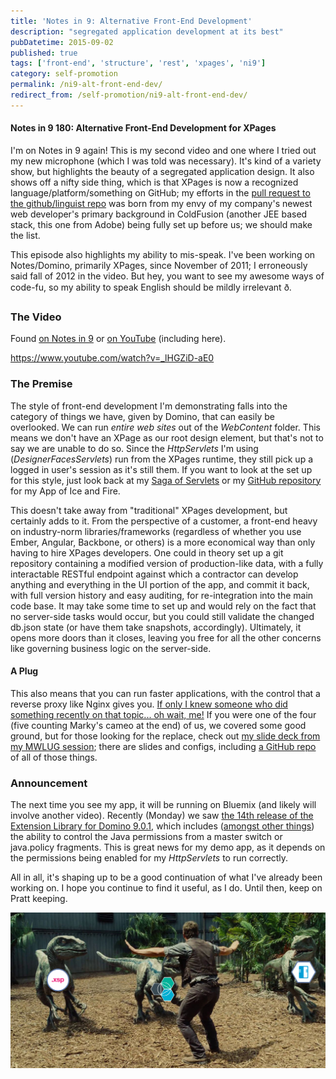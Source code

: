 ```yaml
---
title: 'Notes in 9: Alternative Front-End Development'
description: "segregated application development at its best"
pubDatetime: 2015-09-02
published: true
tags: ['front-end', 'structure', 'rest', 'xpages', 'ni9']
category: self-promotion
permalink: /ni9-alt-front-end-dev/
redirect_from: /self-promotion/ni9-alt-front-end-dev/
---
```


#### Notes in 9 180: Alternative Front-End Development for XPages

I'm on Notes in 9 again! This is my second video and one where I tried out my new microphone (which I was told was necessary). It's kind of a variety show, but highlights the beauty of a segregated application design. It also shows off a nifty side thing, which is that XPages is now a recognized language/platform/something on GitHub; my efforts in the [pull request to the github/linguist repo](https://github.com/github/linguist/pull/2438) was born from my envy of my company's newest web developer's primary background in ColdFusion (another JEE based stack, this one from Adobe) being fully set up before us; we should make the list.

This episode also highlights my ability to mis-speak. I've been working on Notes/Domino, primarily XPages, since November of 2011; I erroneously said fall of 2012 in the video. But hey, you want to see my awesome ways of code-fu, so my ability to speak English should be mildly irrelevant ð.

### The Video

Found [on Notes in 9](https://www.notesin9.com/2015/09/01/notesin9-180-alternative-frontend-development-for-xpages/) or [on YouTube](https://www.youtube.com/watch?v=_lHGZiD-aE0) (including here).

https://www.youtube.com/watch?v=_lHGZiD-aE0

### The Premise

The style of front-end development I'm demonstrating falls into the category of things we have, given by Domino, that can easily be overlooked. We can run _entire web sites_ out of the _WebContent_ folder. This means we don't have an XPage as our root design element, but that's not to say we are unable to do so. Since the _HttpServlets_ I'm using (_DesignerFacesServlets_) run from the XPages runtime, they still pick up a logged in user's session as it's still them. If you want to look at the set up for this style, just look back at my [Saga of Servlets](/servlet-series/) or my [GitHub repository](https://github.com/edm00se/AnAppOfIceAndFire) for my App of Ice and Fire.

This doesn't take away from "traditional" XPages development, but certainly adds to it. From the perspective of a customer, a front-end heavy on industry-norm libraries/frameworks (regardless of whether you use Ember, Angular, Backbone, or others) is a more economical way than only having to hire XPages developers. One could in theory set up a git repository containing a modified version of production-like data, with a fully interactable RESTful endpoint against which a contractor can develop anything and everything in the UI portion of the app, and commit it back, with full version history and easy auditing, for re-integration into the main code base. It may take some time to set up and would rely on the fact that no server-side tasks would occur, but you could still validate the changed db.json state (or have them take snapshots, accordingly). Ultimately, it opens more doors than it closes, leaving you free for all the other concerns like governing business logic on the server-side.

#### A Plug

This also means that you can run faster applications, with the control that a reverse proxy like Nginx gives you. [If only I knew someone who did something recently on that topic... oh wait, me!](/self-promotion/mwlug-ad113-success/) If you were one of the four (five counting Marky's cameo at the end) of us, we covered some good ground, but for those looking for the replace, check out [my slide deck from my MWLUG session](https://www.slideshare.net/edm00se/ad113-speed-up-your-applications-w-nginx-and-pagespeed); there are slides and configs, including [a GitHub repo](https://github.com/edm00se/AD113-Speed-Up-Your-Apps-with-Nginx-and-PageSpeed) of all of those things.

### Announcement

The next time you see my app, it will be running on Bluemix (and likely will involve another video). Recently (Monday) we saw [the 14th release of the Extension Library for Domino 9.0.1](https://developer.ibm.com/bluemix/2015/09/01/xpages-runtime-update/), which includes ([amongst other things](https://twitter.com/Gidgerby/status/638509939141537792)) the ability to control the Java permissions from a master switch or java.policy fragments. This is great news for my demo app, as it depends on the permissions being enabled for my _HttpServlets_ to run correctly.

All in all, it's shaping up to be a good continuation of what I've already been working on. I hope you continue to find it useful, as I do. Until then, keep on Pratt keeping.

![Pratt keeping from Jurassic World, modified to reflect Domino, XPages runtime, and bluemix icons overlayed on top of the three velociraptors](./images/XPagesOnBluemix_PrattKeeping.png)
